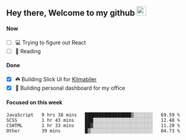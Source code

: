 ## Hey there, Welcome to my github <img src="https://media.giphy.com/media/hvRJCLFzcasrR4ia7z/giphy.gif" width="25px">

#### Now
- [ ] 💻 Trying to figure out React
- [ ] 📕 Reading

#### Done
- [x] ☘️ Building Slick UI for [Klimabiler](https://klimabiler.dk)
- [x] 🚀 Building personal dashboard for my office
 
 #### Focused on this week
<!--START_SECTION:waka-->

```text
JavaScript   9 hrs 38 mins   █████████████████▒░░░░░░░   69.59 %
SCSS         1 hr 43 mins    ███░░░░░░░░░░░░░░░░░░░░░░   12.48 %
CSHTML       1 hr 33 mins    ██▓░░░░░░░░░░░░░░░░░░░░░░   11.20 %
Other        39 mins         █▒░░░░░░░░░░░░░░░░░░░░░░░   04.73 %
```

<!--END_SECTION:waka-->

